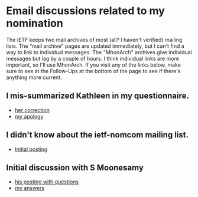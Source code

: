 
# Email discussions related to my nomination

The IETF keeps two mail archives of most (all?  I haven't verified) mailing
lists.  The "mail archive" pages are updated immediately, but I can't find a
way to link to individual messages. The "MhonArch" archives give individual
messages but lag by a couple of hours.  I think individual links are more
important, so I'll use MhonArch.  If you visit any of the links below, make
sure to see at the Follow-Ups at the bottom of the page to see if there's
anything more current.

## I mis-summarized Kathleen in my questionnaire.
- [her correction](https://www.ietf.org/mail-archive/web/ietf-nomcom/current/msg00561.html)
- [my apology](https://www.ietf.org/mail-archive/web/ietf-nomcom/current/maillist.html)

## I didn't know about the ietf-nomcom mailing list.
- [Initial posting](https://www.ietf.org/mail-archive/web/ietf-nomcom/current/msg00560.html)

## Initial discussion with S Moonesamy
- [his posting with questions](https://www.ietf.org/mail-archive/web/ietf-nomcom/current/msg00557.html)
- [my answers](https://www.ietf.org/mail-archive/web/ietf-nomcom/current/msg00558.html)
